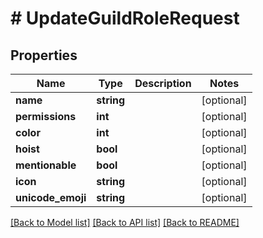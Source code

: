 # # UpdateGuildRoleRequest

## Properties

Name | Type | Description | Notes
------------ | ------------- | ------------- | -------------
**name** | **string** |  | [optional]
**permissions** | **int** |  | [optional]
**color** | **int** |  | [optional]
**hoist** | **bool** |  | [optional]
**mentionable** | **bool** |  | [optional]
**icon** | **string** |  | [optional]
**unicode_emoji** | **string** |  | [optional]

[[Back to Model list]](../../README.md#models) [[Back to API list]](../../README.md#endpoints) [[Back to README]](../../README.md)
